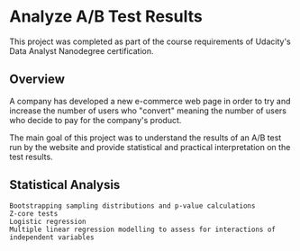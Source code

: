 # Analyze A/B Test Results
This project was completed as part of the course requirements of Udacity's Data Analyst Nanodegree certification.

## Overview

A company has developed a new e-commerce web page in order to try and increase the number of users who "convert" meaning the number of users who decide to pay for the company's product.

The main goal of this project was to understand the results of an A/B test run by the website and provide statistical and practical interpretation on the test results.

## Statistical Analysis

    Bootstrapping sampling distributions and p-value calculations
    Z-core tests
    Logistic regression
    Multiple linear regression modelling to assess for interactions of independent variables

